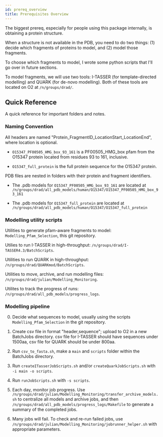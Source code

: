 ```yaml
---
id: prereq_overview
title: Prerequisites Overview
---
```


The biggest prereq, especially for people using this package internally, is obtaining a protein structure.

When a structure is not available in the PDB, you need to do two things: (1) decide which fragments of proteins to model, and (2) model those fragments.

To choose which fragments to model, I wrote some python scripts that I'll go over in future sections.

To model fragments, we will use two tools: I-TASSER (for template-directed modelling) and QUARK (for de-novo modelling). Both of these tools are located on O2 at `/n/groups/drad/`.

## Quick Reference

A quick reference for important folders and notes.

### Naming Convention

All headers are named "Protein_FragmentID_LocationStart_LocationEnd", where location is optional.

* `O15347_PF00505_HMG_box_93_161` is a PF00505_HMG_box pfam from the O15347 protein located from residues 93 to 161, inclusive.

* `O15347_full_protein` is the full protein sequence for the O15347 protein.

PDB files are nested in folders with their protein and fragment identifiers.

* The .pdb models for `O15347_PF00505_HMG_box_93_161` are located at `/n/groups/drad/all_pdb_models/human/O15347/O15347_PF00505_HMG_box_93_161`

* The .pdb models for `O15347_full_protein` are located at `/n/groups/drad/all_pdb_models/human/O15347/O15347_full_protein`

### Modelling utility scripts

Utilities to generate pfam-aware fragments to model: `Modelling_Pfam_Selection`, this git repository.

Utilies to run I-TASSER in high-throughput: `/n/groups/drad/I-TASSER4.3/BatchScripts`.

Utilities to run QUARK in high-throughput: `/n/groups/drad/QUARKmod/BatchScripts`.

Utilities to move, archive, and run modelling files: `/n/groups/drad/julian/Modelling_Monitoring`.

Utilites to track the progress of runs: `/n/groups/drad/all_pdb_models/progress_logs`.

### Modelling pipeline

0. Decide what sequences to model, usually using the scripts `Modelling_Pfam_Selection` in the git repository.

1. Create csv file in format "header,sequence"; upload to O2 in a new BatchJobs directory. csv file for I-TASSER should have sequences under 1500aa, csv file for QUARK should be under 800aa.

2. Run `csv_to_fasta.sh`, make a `main` and `scripts` folder within the BatchJobs directory.

3. Run `createITasserJobScripts.sh` and/or `createQuarkJobScripts.sh` with `-i main -o scripts`.

4. Run `runJobScripts.sh` with `-s scripts`.

5. Each day, monitor job progress. Use `/n/groups/drad/julian/Modelling_Monitoring/transfer_archive_models.sh` to centralize all models and archive jobs, and then `/n/groups/drad/all_pdb_models/progress_logs/Makefile` to generate a summary of the completed jobs.

6. Many jobs will fail. To check and re-run failed jobs, use `/n/groups/drad/julian/Modelling_Monitoring/jobrunner_helper.sh` with appropriate parameters.
